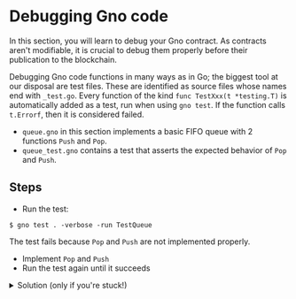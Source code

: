 # Debugging Gno code

In this section, you will learn to debug your Gno contract. As contracts aren't
modifiable, it is crucial to debug them properly before their publication to
the blockchain.

Debugging Gno code functions in many ways as in Go;
the biggest tool at our disposal are test files. These are identified
as source files whose names end with `_test.go`. Every function of
the kind `func TestXxx(t *testing.T)` is automatically added as a test,
run when using `gno test`. If the function calls `t.Errorf`, then it is
considered failed.

- `queue.gno` in this section implements a basic FIFO queue with 2 functions
`Push` and `Pop`.
- `queue_test.gno` contains a test that asserts the expected behavior of `Pop` and
`Push`.

## Steps

- Run the test:
```
$ gno test . -verbose -run TestQueue
```
The test fails because `Pop` and `Push` are not implemented properly.

- Implement `Pop` and `Push`
- Run the test again until it succeeds 

<details>
    <summary>Solution (only if you're stuck!)</summary>

```go
func Push(s string) {
    q = append(q, s)
}

func Pop() string {
    if len(q) == 0 {
        return ""
    }
    s := q[0]
    q = q[1:]
    return s
}
```

</details>
